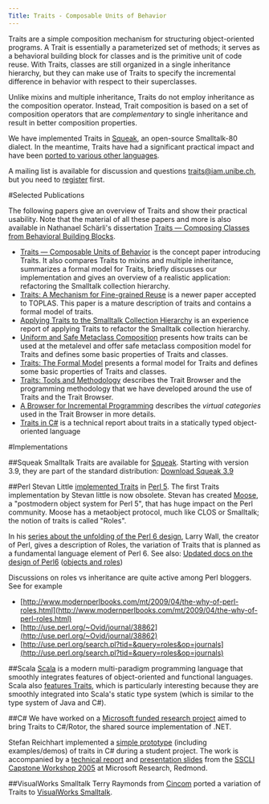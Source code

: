 ```yaml
---
Title: Traits - Composable Units of Behavior
---
```


Traits are a simple composition mechanism for structuring object-oriented programs. A Trait is essentially a parameterized set of methods; it serves as a behavioral building block for classes and is the primitive unit of code reuse. With Traits, classes are still organized in a single inheritance hierarchy, but they can make use of Traits to specify the incremental difference in behavior with respect to their superclasses.

Unlike mixins and multiple inheritance, Traits do not employ inheritance as the composition operator. Instead, Trait composition is based on a set of composition operators that are *complementary* to single inheritance and result in better composition properties.

We have implemented Traits in [Squeak](http://www.squeak.org), an open-source Smalltalk-80 dialect. In the meantime, Traits have had a significant practical impact and have been [ported to various other languages](%base_url%/research/traits).

A mailing list is available for discussion and questions [traits@iam.unibe.ch](traits@iam.unibe.ch), but you need to [register](https://www.iam.unibe.ch/mailman/listinfo/traits) first. 

#Selected Publications

The following papers give an overview of Traits and show their practical usability. Note that the material of all these papers and more is also available in Nathanael Schärli's dissertation [Traits &mdash; Composing Classes from Behavioral Building Blocks](%base_url%/scgbib).


- [Traits &mdash; Composable Units of Behavior](%base_url%/scgbib) is the concept paper introducing Traits. It also compares Traits to mixins and multiple inheritance, summarizes a formal model for Traits, briefly discusses our implementation and gives an overview of a realistic application: refactoring the Smalltalk collection hierarchy.
- [Traits: A Mechanism for Fine-grained Reuse](%base_url%/scgbib) is a newer paper accepted to TOPLAS. This paper is a mature description of traits and contains a formal model of traits. 
- [Applying Traits to the Smalltalk Collection Hierarchy](%base_url%/scgbib) is an experience report of applying Traits to refactor the Smalltalk collection hierarchy. 
- [Uniform and Safe Metaclass Composition](%base_url%/scgbib) presents how traits can be used at the metalevel and offer safe metaclass composition model for Traits and defines some basic properties of Traits and classes.
- [Traits: The Formal Model](%base_url%/scgbib) presents a formal model for Traits and defines some basic properties of Traits and classes.
- [Traits: Tools and Methodology](%base_url%/scgbib) describes the Trait Browser and the programming methodology that we have developed around the use of Traits and the Trait Browser.
- [A Browser for Incremental Programming](%base_url%/scgbib) describes the *virtual categories* used in the Trait Browser in more details.
- [Traits in C#](%base_url%/scgbib) is a technical report about traits in a statically typed object-oriented language

#Implementations

##Squeak Smalltalk
Traits are available for [Squeak](http://www.squeak.org). Starting with version 3.9, they are part of the standard distribution: [Download Squeak 3.9](http://ftp.squeak.org/3.9/) 

##Perl
Stevan Little [implemented Traits](http://search.cpan.org/~stevan/Class-Trait/) in [Perl 5](http://www.perl.com).
The first Traits implementation by Stevan little is now obsolete. Stevan has created [Moose](http://search.cpan.org/dist/Moose/), a "postmodern object system for Perl 5", that has huge impact on the Perl community. Moose has a metaobject protocol, much like CLOS or Smalltalk; the notion of traits is called "Roles".

In his [series about the unfolding of the Perl 6 design](http://www.perl.com/pub/a/2004/04/16/a12.html), Larry Wall, the creator of Perl, gives a description of Roles, the variation of Traits that is planned as a fundamental language element of Perl 6. See also: [Updated docs on the design of Perl6](http://perlcabal.org/syn/) ([objects and roles](http://perlcabal.org/syn/S12.html))

Discussions on roles vs inheritance are quite active among Perl bloggers. See for example

-  [http://www.modernperlbooks.com/mt/2009/04/the-why-of-perl-roles.html](http://www.modernperlbooks.com/mt/2009/04/the-why-of-perl-roles.html)
-  [http://use.perl.org/~Ovid/journal/38862](http://use.perl.org/~Ovid/journal/38862)
-  [http://use.perl.org/search.pl?tid=&query=roles&op=journals](http://use.perl.org/search.pl?tid=&query=roles&op=journals)
 
##Scala
[Scala](http://scala.epfl.ch/) is a modern multi-paradigm programming language that smoothly integrates features of object-oriented and functional languages. Scala also [features Traits](http://www.scala-lang.org/node/126), which is particularly interesting because they are smoothly integrated into Scala's static type system (which is similar to the type system of Java and C#).
 
##C#
We have worked on a [Microsoft funded research project](%base_url%/research/rotor) aimed to bring Traits to C#/Rotor, the shared source implementation of .NET.

Stefan Reichhart implemented a [simple prototype](%assets_url%/download/rotor/csharptdemo.zip) (including examples/demos) of traits in C# during a student project. The work is accompanied by a [technical report](%base_url%/scgbib) and [presentation slides](%assets_url%/download/rotor/sscli2005traitscsharp.pdf) from the [SSCLI Capstone Workshop 2005](http://research.microsoft.com/workshops/SSCLI2005/) at Microsoft Research, Redmond. 

##VisualWorks Smalltalk
Terry Raymonds from [Cincom](http://www.cincom.com) ported a variation of Traits to [VisualWorks Smalltalk](http://smalltalk.cincom.com).
